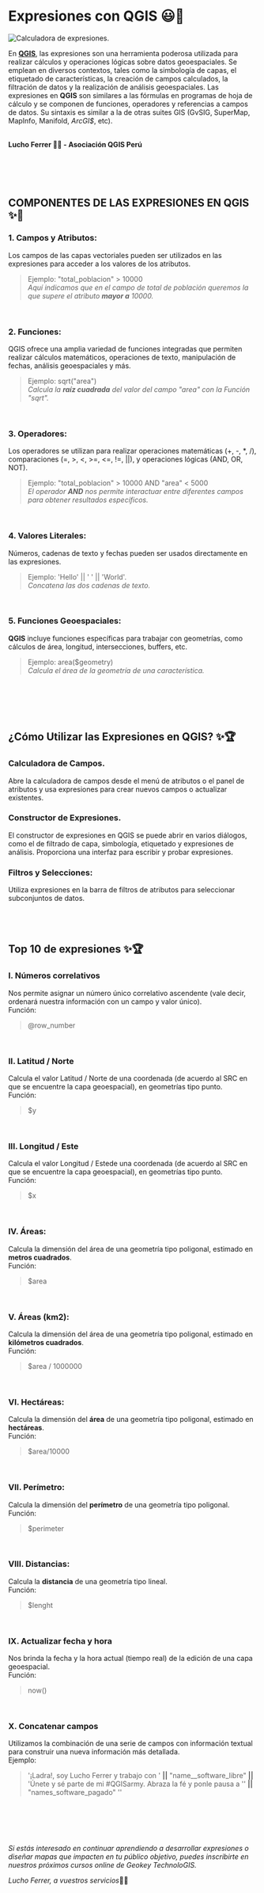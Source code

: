 # <h1> Expresiones con QGIS 😃🎁 </h1>

![Calculadora de expresiones](https://farm66.static.flickr.com/65535/51114788190_480db1aef0.jpg).


En **[QGIS](https://www.qgis.org/es/site/)**, las expresiones son una herramienta poderosa utilizada para realizar cálculos y operaciones lógicas sobre datos geoespaciales. Se emplean en diversos contextos, tales como la simbología de capas, el etiquetado de características, la creación de campos calculados, la filtración de datos y la realización de análisis geoespaciales. Las expresiones en **QGIS** son similares a las fórmulas en programas de hoja de cálculo y se componen de funciones, operadores y referencias a campos de datos. Su sintaxis es similar a la de otras suites GIS (GvSIG, SuperMap, MapInfo, Manifold, _ArcGI$_, etc).  
<br />

**Lucho Ferrer 👨‍💻 - Asociación QGIS Perú**
<br />
<br />
<br />
<br />
<br />

## **COMPONENTES DE LAS EXPRESIONES EN QGIS** ✨🧮</h1>

### 1. Campos y Atributos:
Los campos de las capas vectoriales pueden ser utilizados en las expresiones para acceder a los valores de los atributos.
> Ejemplo: "total_poblacion" > 10000  
> _Aquí indicamos que en el campo de total de población queremos la que supere el atributo **mayor a** 10000._
<br />

### 2. Funciones:
QGIS ofrece una amplia variedad de funciones integradas que permiten realizar cálculos matemáticos, operaciones de texto, manipulación de fechas, análisis geoespaciales y más.
> Ejemplo: sqrt("area")  
> _Calcula la **raíz cuadrada** del valor del campo "area" con la Función "sqrt"._
<br />

### 3. Operadores:  
Los operadores se utilizan para realizar operaciones matemáticas (+, -, *, /), comparaciones (=, >, <, >=, <=, !=, ||), y operaciones lógicas (AND, OR, NOT).
> Ejemplo: "total_poblacion" > 10000 AND "area" < 5000  
> _El operador **AND** nos permite interactuar entre diferentes campos para obtener resultados específicos._
<br />

### 4. Valores Literales:
Números, cadenas de texto y fechas pueden ser usados directamente en las expresiones.
> Ejemplo: 'Hello' || ' ' || 'World'.  
> _Concatena las dos cadenas de texto._
<br />

### 5. Funciones Geoespaciales:
**QGIS** incluye funciones específicas para trabajar con geometrías, como cálculos de área, longitud, intersecciones, buffers, etc.
> Ejemplo: area($geometry)  
> _Calcula el área de la geometría de una característica._
<br />
<br />
<br />
<br />

## **¿Cómo Utilizar las Expresiones en QGIS?** ✨🏆</h1>

### Calculadora de Campos.  
Abre la calculadora de campos desde el menú de atributos o el panel de atributos y usa expresiones para crear nuevos campos o actualizar existentes.

### Constructor de Expresiones.  
El constructor de expresiones en QGIS se puede abrir en varios diálogos, como el de filtrado de capa, simbología, etiquetado y expresiones de análisis. Proporciona una interfaz para escribir y probar expresiones.

### Filtros y Selecciones:  
Utiliza expresiones en la barra de filtros de atributos para seleccionar subconjuntos de datos.
<br />
<br />
<br />
<br />


## **Top 10 de expresiones** ✨🏆</h1>

### I. Números correlativos
Nos permite asignar un número único correlativo ascendente (vale decir, ordenará nuestra información con un campo y valor único).  
Función:
> @row_number
<br />

### II. Latitud / Norte
Calcula el valor Latitud / Norte de una coordenada (de acuerdo al SRC en que se encuentre la capa geoespacial), en geometrías tipo punto.  
Función:
> $y
<br />

### III. Longitud / Este
Calcula el valor Longitud / Estede una coordenada (de acuerdo al SRC en que se encuentre la capa geoespacial), en geometrías tipo punto.  
Función:
> $x
<br />

### IV. Áreas:
Calcula la dimensión del área de una geometría tipo poligonal, estimado en **metros cuadrados**.  
Función:
> $area
<br />

### V. Áreas (km2):
Calcula la dimensión del área de una geometría tipo poligonal, estimado en **kilómetros cuadrados**.  
Función:
> $area / 1000000
<br />

### VI. Hectáreas:
Calcula la dimensión del **área** de una geometría tipo poligonal, estimado en **hectáreas**.  
Función:
> $area/10000
<br />

### VII. Perímetro:
Calcula la dimensión del **perímetro** de una geometría tipo poligonal.  
Función:
> $perimeter
<br />

### VIII. Distancias:
Calcula la **distancia** de una geometría tipo lineal.  
Función:
> $lenght
<br />

### IX. Actualizar fecha y hora
Nos brinda la fecha y la hora actual (tiempo real) de la edición  de una capa geoespacial.  
Función:
> now()
<br />

### X. Concatenar campos
Utilizamos la combinación de una serie de campos con información textual para construir una nueva información más detallada.  
Ejemplo:
> '¡Ladra!, soy Lucho Ferrer y trabajo con ' **||** "name__software_libre" **||** 'Únete y sé parte de mi #QGISarmy. Abraza la fé y ponle pausa a '' **||** "names_software_pagado" ''
<br />
<br />
<br />
<br />

*Si estás interesado en continuar aprendiendo a desarrollar expresiones o diseñar mapas que impacten en tu público objetivo, puedes inscribirte en nuestros próximos cursos online de Geokey TechnoloGIS.*  

*Lucho Ferrer, a vuestros servicios*🏋️‍♀️
